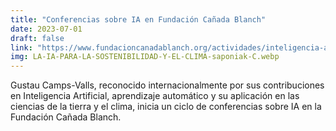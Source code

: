 ```yaml
---
title: "Conferencias sobre IA en Fundación Cañada Blanch"
date: 2023-07-01
draft: false
link: "https://www.fundacioncanadablanch.org/actividades/inteligencia-artificial-para-sostenibilidad/"
img: LA-IA-PARA-LA-SOSTENIBILIDAD-Y-EL-CLIMA-saponiak-C.webp
---
```


Gustau Camps-Valls, reconocido internacionalmente por sus contribuciones en Inteligencia Artificial, aprendizaje automático y su aplicación en las ciencias de la tierra y el clima, inicia un ciclo de conferencias sobre IA en la Fundación Cañada Blanch.
